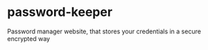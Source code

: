 # password-keeper
Password manager website, that stores your credentials in a secure encrypted way  
